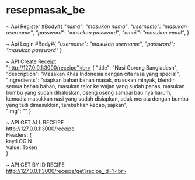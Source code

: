 # resepmasak_be

~ Api Register
    #Body#{
        _"nama": "masukan nama"_,
        _"username": "masukan username"_,
        _"password": "masukan password"_,
        _"email": "masukan email"_,
    }


~ Api Login
    #Body#{
        _"username": "masukan username"_,
        _"password": "masukan password"_
    }

~ API Create Receipt <br>
    "http://127.0.0.1:3000/receipe"<br>
    {
    "title": "Nasi Goreng Bangladesh",<br>
    "description": "Masakan Khas Indonesia dengan cita rasa yang special",<br>
    "ingredients": "siapkan bahan bahan masak, masukan minyak, blendir semua bahan bahan, masukan telor ke wajan yang sudah panas, masukan bumbu yang sudah dihaluskan, oseng oseng sampai bau nya harum, kemudia masukkan nasi yang sudah disiapkan, aduk merata dengan bumbu yang tadi dimasukkan, tambahkan kecap, sajikan",<br>
    "img": ""
}

~ API GET ALL RECEIPE <br>
    http://127.0.0.1:3000/receipe<br>
    Headers: {<br>
        key:LOGIN<br>
        Value: Token<br>
    }<br>


~ API GET BY ID RECIPE <br>
http://127.0.0.1:3000/receipe/get?recipe_id=?<br>
